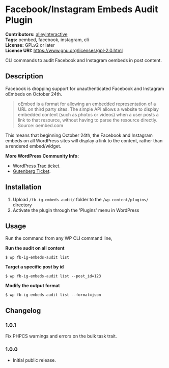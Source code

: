 # Facebook/Instagram Embeds Audit Plugin #
**Contributors:** [alleyinteractive](https://profiles.wordpress.org/alleyinteractive/)  
**Tags:** oembed, facebook, instagram, cli  
**License:** GPLv2 or later  
**License URI:** https://www.gnu.org/licenses/gpl-2.0.html  

CLI commands to audit Facebook and Instagram oembeds in post content.

## Description ##

Facebook is dropping support for unauthenticated Facebook and Instagram oEmbeds on October 24th.

> oEmbed is a format for allowing an embedded representation of a URL on third party sites. The simple API allows a website to display embedded content (such as photos or videos) when a user posts a link to that resource, without having to parse the resource directly.
Source: oembed.com

This means that beginning October 24th, the Facebook and Instagram embeds on all WordPress sites will display a link to the content, rather than a rendered embed/widget.

**More WordPress Community Info:**
* [WordPress Trac ticket](https://core.trac.wordpress.org/ticket/50861).
* [Gutenberg Ticket](https://github.com/WordPress/gutenberg/issues/24389).

## Installation ##

1. Upload `/fb-ig-embeds-audit/` folder to the `/wp-content/plugins/` directory
1. Activate the plugin through the 'Plugins' menu in WordPress

## Usage ##
Run the command from any WP CLI command line,

**Run the audit on all content**

`$ wp fb-ig-embeds-audit list`

**Target a specific post by id**

`$ wp fb-ig-embeds-audit list --post_id=123`

**Modify the output format**

`$ wp fb-ig-embeds-audit list --format=json`

## Changelog ##

### 1.0.1 ###
Fix PHPCS warnings and errors on the bulk task trait.

### 1.0.0 ###

* Initial public release.

